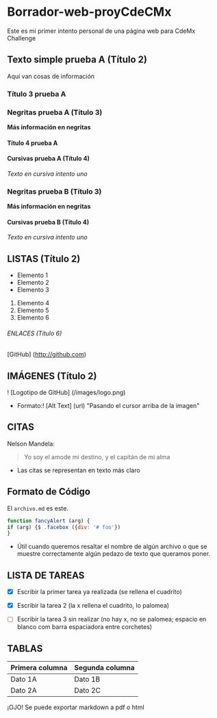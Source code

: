 #  Borrador-web-proyCdeCMx
Este es mi primer intento personal de una página web para CdeMx Challenge

## Texto simple prueba A (Título 2) 
Aquí van cosas de información

### Título 3 prueba A 
### Negritas prueba A (Título 3) 
**Más información en negritas**

#### Título 4 prueba A 
#### Cursivas prueba A (Título 4) 
*Texto en cursiva intento uno*

###  Negritas prueba B (Título 3)
__Más información en negritas__

####  Cursivas prueba B (Título 4)
_Texto en cursiva intento uno_

##  LISTAS (Título 2)
* Elemento 1
* Elemento 2
* Elemento 3
1. Elemento 4
2. Elemento 5
3. Elemento 6

######  ENLACES (Título 6)
[GitHub]
(http://github.com)

##  IMÁGENES (Título 2)
! [Logotipo de GitHub] (/images/logo.png)
- Formato:! [Alt Text] (url) "Pasando el cursor arriba de la imagen"

##  CITAS
Nelson Mandela:
> Yo soy el amode mi destino,
> y el capitán de mi alma
- Las citas se representan en texto más claro

##  Formato de Código
El `archivo.md` es este.
```javascript
function fancyAlert (arg) {
if (arg) {$ .facebox ({div: '# foo'})
}
```
- Útil cuando queremos resaltar el nombre de algún archivo o que se muestre correctamente algún pedazo de texto que queramos poner.


##  LISTA DE TAREAS
- [x] Escribir la primer tarea ya realizada (se rellena el cuadrito)
- [x] Escribir la tarea 2 (la x rellena el cuadrito, lo palomea)
- [ ] Escribir la tarea 3 sin realizar (no hay x, no se palomea; espacio en blanco com barra espaciadora entre corchetes)


##  TABLAS
|**Primera columna** | **Segunda columna**|
|--------------------| -------------------|
|Dato 1A             | Dato 1B            |
|Dato 2A             | Dato 2C            |



¡OJO! Se puede exportar markdown a pdf o html
